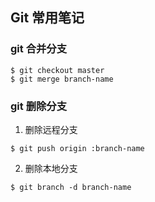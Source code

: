 ## Git 常用笔记
### git 合并分支
```
$ git checkout master
$ git merge branch-name
```

### git 删除分支
1. 删除远程分支
```
$ git push origin :branch-name
```
2. 删除本地分支
```
$ git branch -d branch-name
```
